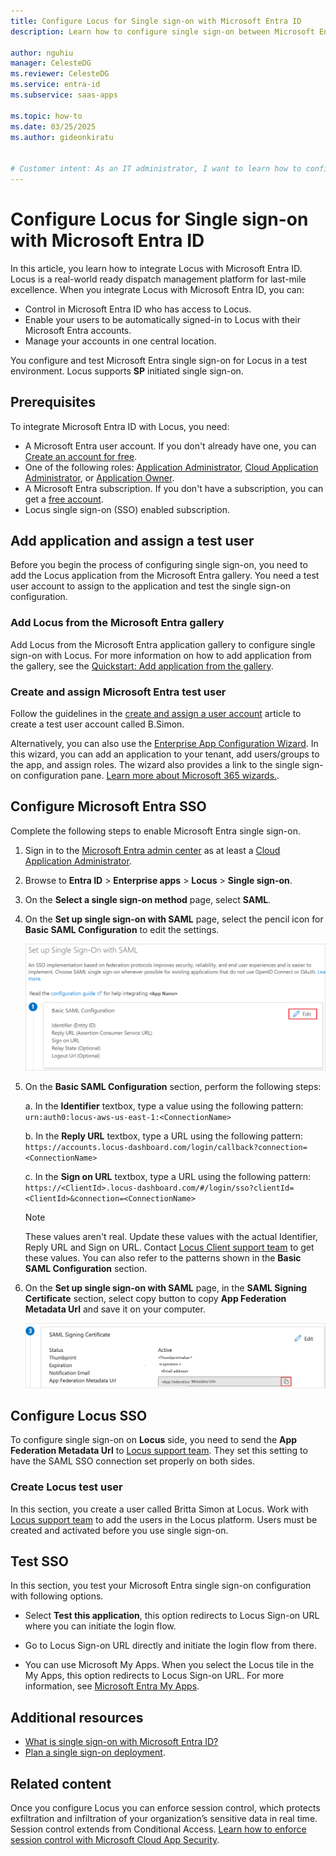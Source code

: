 ```yaml
---
title: Configure Locus for Single sign-on with Microsoft Entra ID
description: Learn how to configure single sign-on between Microsoft Entra ID and Locus.

author: nguhiu
manager: CelesteDG
ms.reviewer: CelesteDG
ms.service: entra-id
ms.subservice: saas-apps

ms.topic: how-to
ms.date: 03/25/2025
ms.author: gideonkiratu


# Customer intent: As an IT administrator, I want to learn how to configure single sign-on between Microsoft Entra ID and Locus so that I can control who has access to Locus, enable automatic sign-in with Microsoft Entra accounts, and manage my accounts in one central location.
---
```


# Configure Locus for Single sign-on with Microsoft Entra ID

In this article, you learn how to integrate Locus with Microsoft Entra ID. Locus is a real-world ready dispatch management platform for last-mile excellence. When you integrate Locus with Microsoft Entra ID, you can:

* Control in Microsoft Entra ID who has access to Locus.
* Enable your users to be automatically signed-in to Locus with their Microsoft Entra accounts.
* Manage your accounts in one central location.

You configure and test Microsoft Entra single sign-on for Locus in a test environment. Locus supports **SP** initiated single sign-on.

## Prerequisites

To integrate Microsoft Entra ID with Locus, you need:

* A Microsoft Entra user account. If you don't already have one, you can [Create an account for free](https://azure.microsoft.com/free/?WT.mc_id=A261C142F).
* One of the following roles: [Application Administrator](/entra/identity/role-based-access-control/permissions-reference#application-administrator), [Cloud Application Administrator](/entra/identity/role-based-access-control/permissions-reference#cloud-application-administrator), or [Application Owner](/entra/fundamentals/users-default-permissions#owned-enterprise-applications).
* A Microsoft Entra subscription. If you don't have a subscription, you can get a [free account](https://azure.microsoft.com/free/).
* Locus single sign-on (SSO) enabled subscription.

## Add application and assign a test user

Before you begin the process of configuring single sign-on, you need to add the Locus application from the Microsoft Entra gallery. You need a test user account to assign to the application and test the single sign-on configuration.

<a name='add-locus-from-the-azure-ad-gallery'></a>

### Add Locus from the Microsoft Entra gallery

Add Locus from the Microsoft Entra application gallery to configure single sign-on with Locus. For more information on how to add application from the gallery, see the [Quickstart: Add application from the gallery](~/identity/enterprise-apps/add-application-portal.md).

<a name='create-and-assign-azure-ad-test-user'></a>

### Create and assign Microsoft Entra test user

Follow the guidelines in the [create and assign a user account](~/identity/enterprise-apps/add-application-portal-assign-users.md) article to create a test user account called B.Simon.

Alternatively, you can also use the [Enterprise App Configuration Wizard](https://portal.office.com/AdminPortal/home?Q=Docs#/azureadappintegration). In this wizard, you can add an application to your tenant, add users/groups to the app, and assign roles. The wizard also provides a link to the single sign-on configuration pane. [Learn more about Microsoft 365 wizards.](/microsoft-365/admin/misc/azure-ad-setup-guides). 

<a name='configure-azure-ad-sso'></a>

## Configure Microsoft Entra SSO

Complete the following steps to enable Microsoft Entra single sign-on.

1. Sign in to the [Microsoft Entra admin center](https://entra.microsoft.com) as at least a [Cloud Application Administrator](~/identity/role-based-access-control/permissions-reference.md#cloud-application-administrator).
1. Browse to **Entra ID** > **Enterprise apps** > **Locus** > **Single sign-on**.
1. On the **Select a single sign-on method** page, select **SAML**.
1. On the **Set up single sign-on with SAML** page, select the pencil icon for **Basic SAML Configuration** to edit the settings.

   ![Screenshot shows how to edit Basic SAML Configuration.](common/edit-urls.png "Basic Configuration")

1. On the **Basic SAML Configuration** section, perform the following steps:

    a. In the **Identifier** textbox, type a value using the following pattern:
    `urn:auth0:locus-aws-us-east-1:<ConnectionName>`

    b. In the **Reply URL** textbox, type a URL using the following pattern:
    `https://accounts.locus-dashboard.com/login/callback?connection=<ConnectionName>`

    c. In the **Sign on URL** textbox, type a URL using the following pattern:
    `https://<ClientId>.locus-dashboard.com/#/login/sso?clientId=<ClientId>&connection=<ConnectionName>`
    
    > [!NOTE]
    > These values aren't real. Update these values with the actual Identifier, Reply URL and Sign on URL. Contact [Locus Client support team](mailto:platform-oncall@locus.sh) to get these values. You can also refer to the patterns shown in the **Basic SAML Configuration** section.

1. On the **Set up single sign-on with SAML** page, in the **SAML Signing Certificate** section, select copy button to copy **App Federation Metadata Url** and save it on your computer.

    ![Screenshot shows the Certificate download link.](common/copy-metadataurl.png "Certificate")

## Configure Locus SSO

To configure single sign-on on **Locus** side, you need to send the **App Federation Metadata Url** to [Locus support team](mailto:platform-oncall@locus.sh). They set this setting to have the SAML SSO connection set properly on both sides.

### Create Locus test user

In this section, you create a user called Britta Simon at Locus. Work with [Locus support team](mailto:platform-oncall@locus.sh) to add the users in the Locus platform. Users must be created and activated before you use single sign-on.

## Test SSO 

In this section, you test your Microsoft Entra single sign-on configuration with following options. 

* Select **Test this application**, this option redirects to Locus Sign-on URL where you can initiate the login flow. 

* Go to Locus Sign-on URL directly and initiate the login flow from there.

* You can use Microsoft My Apps. When you select the Locus tile in the My Apps, this option redirects to Locus Sign-on URL. For more information, see [Microsoft Entra My Apps](/azure/active-directory/manage-apps/end-user-experiences#azure-ad-my-apps).

## Additional resources

* [What is single sign-on with Microsoft Entra ID?](~/identity/enterprise-apps/what-is-single-sign-on.md)
* [Plan a single sign-on deployment](~/identity/enterprise-apps/plan-sso-deployment.md).

## Related content

Once you configure Locus you can enforce session control, which protects exfiltration and infiltration of your organization’s sensitive data in real time. Session control extends from Conditional Access. [Learn how to enforce session control with Microsoft Cloud App Security](/cloud-app-security/proxy-deployment-aad).
